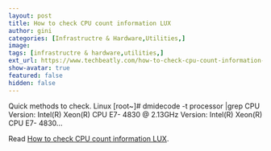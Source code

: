 ```yaml
---
layout: post
title: How to check CPU count information LUX
author: gini
categories: [Infrastructre & Hardware,Utilities,]
image: 
tags: [infrastructre & hardware,utilities,]
ext_url: https://www.techbeatly.com/how-to-check-cpu-count-information-lux/
show-avatar: true
featured: false
hidden: false
---
```


Quick methods to check. Linux [root~]# dmidecode -t processor &#124;grep CPU Version: Intel(R) Xeon(R) CPU E7- 4830 @ 2.13GHz Version: Intel(R) Xeon(R) CPU E7- 4830&#46;&#46;&#46;

Read [How to check CPU count information LUX](https://www.techbeatly.com/how-to-check-cpu-count-information-lux/).
